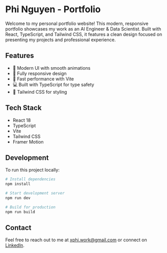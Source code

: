 # Phi Nguyen - Portfolio

Welcome to my personal portfolio website! This modern, responsive portfolio showcases my work as an AI Engineer & Data Scientist. Built with React, TypeScript, and Tailwind CSS, it features a clean design focused on presenting my projects and professional experience.

## Features
- 🎨 Modern UI with smooth animations
- 📱 Fully responsive design
- 🚀 Fast performance with Vite
- 💻 Built with TypeScript for type safety
- 🎯 Tailwind CSS for styling

## Tech Stack
- React 18
- TypeScript
- Vite
- Tailwind CSS
- Framer Motion

## Development

To run this project locally:

```bash
# Install dependencies
npm install

# Start development server
npm run dev

# Build for production
npm run build
```

## Contact

Feel free to reach out to me at xphi.work@gmail.com or connect on [LinkedIn](https://www.linkedin.com/in/phinx).

